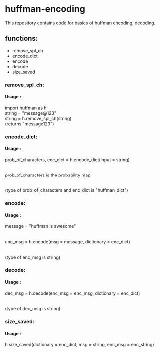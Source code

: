 # huffman-encoding
This repository contains code for basics of huffman encoding, decoding.


## functions:
- remove_spl_ch
- encode_dict
- encode
- decode
- size_saved



### remove_spl_ch:
#### Usage : 
import huffman as h\
string = "message@123"\
string = h.remove_spl_ch(string)\
(returns "message123")

### encode_dict:
#### Usage : 

prob_of_characters, enc_dict = h.encode_dict(input = string)
######
prob_of_characters is the probability map
######
(type of prob_of_characters and enc_dict is "huffman_dict")

### encode:
#### Usage :
message = "huffman is awesome" 
###### 
enc_msg = h.encode(msg = message, dictionary = enc_dict)
######
(type of enc_msg is string)

### decode:
#### Usage :
dec_msg = h.decode(enc_msg = enc_msg, dictionary = enc_dict)
######
(type of dec_msg is string)

### size_saved:
#### Usage : 
h.size_saved(dictionary = enc_dict, msg = string, enc_msg = enc_string)


